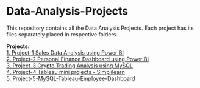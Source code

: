 # Data-Analysis-Projects
This repository contains all the Data Analysis Projects. Each project has its files separately placed in respective folders.<br>

<b>Projects:</b><br>
[1. Project-1 Sales Data Analysis using Power BI](https://github.com/kranemetal/Data-Analysis-Projects/tree/main/Project-1-Sales-Data-Analysis-PowerBI) <br>
[2. Project-2 Personal Finance Dashboard using Power BI](https://github.com/kranemetal/Data-Analysis-Projects/tree/main/Project-2-Personal-Finance-Dashboard-PowerBI) <br>
[3. Project-3 Crypto Trading Analysis using MySQL](https://github.com/kranemetal/Data-Analysis-Projects/tree/main/Project-3-Crypto-Trading-Analysis-MySQL) <br>
[4. Project-4 Tableau mini projects - Simplilearn](https://github.com/kranemetal/Data-Analysis-Projects/tree/main/Project-4-Tableau-mini-projects-simplilearn) <br>
[5. Project-5-MySQL-Tableau-Employee-Dashboard](https://github.com/kranemetal/Data-Analysis-Projects/tree/main/Project-5-MySQL-Tableau-Employee-Dashboard) <br>
